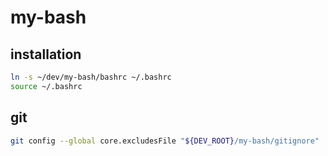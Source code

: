 # my-bash

## installation

```bash
ln -s ~/dev/my-bash/bashrc ~/.bashrc
source ~/.bashrc
```

## git
```bash
git config --global core.excludesFile "${DEV_ROOT}/my-bash/gitignore"